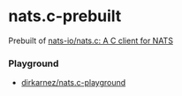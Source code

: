 nats.c-prebuilt
===============
Prebuilt of [nats-io/nats.c: A C client for NATS](https://github.com/nats-io/nats.c)

### Playground
- [dirkarnez/nats.c-playground](https://github.com/dirkarnez/nats.c-playground)